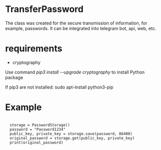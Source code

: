 # TransferPassword

The class was created for the secure transmission of information, for example, passwords. It can be integrated into telegram bot, api, web, etc.

# requirements
- cryptography

Use command *pip3 install --upgrade cryptography* to install Python package

If pip3 are not installed: sudo apt-install python3-pip

# Example
<code>
  storage = PasswordStorage()
  password = "Password1234"
  public_key, private_key = storage.save(password, 86400)
  original_password = storage.get(public_key, private_key)
  print(original_password)
</code>
